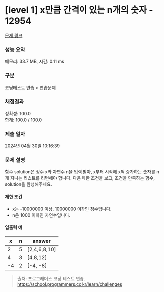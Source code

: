 # [level 1] x만큼 간격이 있는 n개의 숫자 - 12954 

[문제 링크](https://school.programmers.co.kr/learn/courses/30/lessons/12954) 

### 성능 요약

메모리: 33.7 MB, 시간: 0.11 ms

### 구분

코딩테스트 연습 > 연습문제

### 채점결과

정확성: 100.0<br/>합계: 100.0 / 100.0

### 제출 일자

2024년 04월 30일 10:16:39

### 문제 설명

<p>함수 solution은 정수 x와 자연수 n을 입력 받아, x부터 시작해 x씩 증가하는 숫자를 n개 지니는 리스트를 리턴해야 합니다. 다음 제한 조건을 보고, 조건을 만족하는 함수, solution을 완성해주세요.</p>

<h4>제한 조건</h4>

<ul>
<li>x는 -10000000 이상, 10000000 이하인 정수입니다.</li>
<li>n은 1000 이하인 자연수입니다.</li>
</ul>

<h4>입출력 예</h4>
<table class="table">
        <thead><tr>
<th>x</th>
<th>n</th>
<th>answer</th>
</tr>
</thead>
        <tbody><tr>
<td>2</td>
<td>5</td>
<td>[2,4,6,8,10]</td>
</tr>
<tr>
<td>4</td>
<td>3</td>
<td>[4,8,12]</td>
</tr>
<tr>
<td>-4</td>
<td>2</td>
<td>[-4, -8]</td>
</tr>
</tbody>
      </table>

> 출처: 프로그래머스 코딩 테스트 연습, https://school.programmers.co.kr/learn/challenges